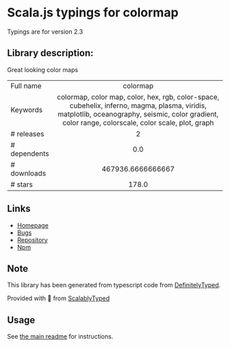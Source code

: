 
# Scala.js typings for colormap

Typings are for version 2.3

## Library description:
Great looking color maps

|                    |                 |
| ------------------ | :-------------: |
| Full name          | colormap |
| Keywords           | colormap, color map, color, hex, rgb, color-space, cubehelix, inferno, magma, plasma, viridis, matplotlib, oceanography, seismic, color gradient, color range, colorscale, color scale, plot, graph |
| # releases         | 2 |
| # dependents       | 0.0 |
| # downloads        | 467936.6666666667 |
| # stars            | 178.0 |

## Links
- [Homepage](https://github.com/bpostlethwaite/colormap#readme)
- [Bugs](https://github.com/bpostlethwaite/colormap/issues)
- [Repository](https://github.com/bpostlethwaite/colormap)
- [Npm](https://www.npmjs.com/package/colormap)
    


## Note
This library has been generated from typescript code from [DefinitelyTyped](https://definitelytyped.org).

Provided with :purple_heart: from [ScalablyTyped](https://github.com/oyvindberg/ScalablyTyped)

## Usage
See [the main readme](../../readme.md) for instructions.


